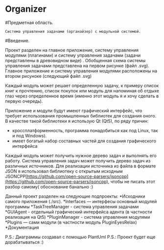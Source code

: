 # Organizer
#Предметная область.

	Система управления задачами (органайзер) с модульной системой.

#Введение.

Проект разделен на главное приложение, систему  управления модулями (плагинами) и систему управления задачами (задачи представлены в древовидном виде) . Обобщенная схема системы управления задачами представлена на первом рисунке (файл .svg). 
Главное приложение и систему  управления модулями расположены на втором рисуноке (следующий файл .svg) 

Каждый модуль может решает определенную задачу, к примеру список книг к прочтению, список покупок или модуль для напоминая об отдыхе глаз через определенное время (именно этот модуль я и хочу сделать в первую очередь).

Приложение и модули будут имеют графический интерфейс, что требует использования промышленных библиотек для создания оного. В качестве такой библиотеки я использую Qt (Qt5), по ряду причин:

* кроссплатформенность, программа понадобиться как под Linux, так и под Windows). 
* имеет богатый набор составных частей для создания графического интерфейса

Каждый модуль может получить нужное дерево задач и выполнять его работу. Система управления задач может получить дерево задач из различных источников. Для реализации источника из файла в формате JSON я использовал библиотеку с открытым исходным JSONCPP[https://github.com/open-source-parsers/jsoncpp](https://github.com/open-source-parsers/jsoncpp), чтобы не писать этот разбор самому( обоснование банально :)

Данный проект разделен на следующие подпроекты:
*Исходники самого приложения (./src).
*Interfaces — интерфесы основный модулей программы
*TaskTreeManager -  система управления задачами
*GUIAgent -  отдельный графический интерфейса адента (в частности реализация на Qt5)
*PluginManager -  система управления модулями
*Plugins — сами модули (в частности модуль PluginEyesRelax)
*Документация 


P.S.: Диаграммы создавал с помощью PlantUml
P.S.: Проект будет еще дорабатываться :)
